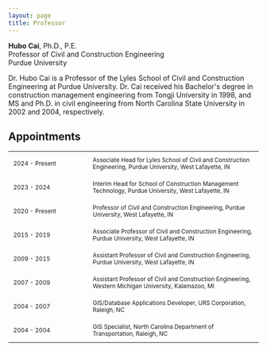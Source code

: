 ```yaml
---
layout: page
title: Professor
---
```


<!--
<img src="https://github.com/purdue-hubocai-lciii/purdue-hubocai-lciii.github.io/blob/master/_images/professorCai.png" alt="Professor Hubo Cai">
-->

**Hubo Cai**, Ph.D., P.E.<br>
Professor of Civil and Construction Engineering<br>
​Purdue University<br>

Dr. Hubo Cai is a Professor of the Lyles School of Civil and Construction Engineering at Purdue University. Dr. Cai received his Bachelor's degree in construction management engineering from Tongji University in 1998, and MS and Ph.D. in civil engineering from North Carolina State University in 2002 and 2004, respectively.<br>

## Appointments

<table style="border-collapse: collapse; width: 100%; font-size: smaller;">
  <tr style="border: none;">
    <td style="border: none; padding: 10px; width: 140px;">2024 - Present</td>
    <td style="border: none; padding: 10px;">Associate Head for Lyles School of Civil and Construction Engineering, Purdue University, West Lafayette, IN</td>
  </tr>
  <tr style="border: none;">
    <td style="border: none; padding: 10px; width: 140px;">2023 - 2024</td>
    <td style="border: none; padding: 10px;">Interim Head for School of Construction Management Technology, Purdue University, West Lafayette, IN</td>
  </tr>
  <tr style="border: none;">
    <td style="border: none; padding: 10px; width: 140px;">2020 - Present</td>
    <td style="border: none; padding: 10px;">Professor of Civil and Construction Engineering, Purdue University, West Lafayette, IN</td>
  </tr>
  <tr style="border: none;">
    <td style="border: none; padding: 10px; width: 140px;">2015 - 2019</td>
    <td style="border: none; padding: 10px;">Associate Professor of Civil and Construction Engineering, Purdue University, West Lafayette, IN</td>
  </tr>
  <tr style="border: none;">
    <td style="border: none; padding: 10px; width: 140px;">2009 - 2015</td>
    <td style="border: none; padding: 10px;">Assistant Professor of Civil and Construction Engineering, Purdue University, West Lafayette, IN</td>
  </tr>
  <tr style="border: none;">
    <td style="border: none; padding: 10px; width: 140px;">2007 - 2009</td>
    <td style="border: none; padding: 10px;">Assistant Professor of Civil and Construction Engineering, Western Michigan University, Kalamazoo, MI</td>
  </tr>
  <tr style="border: none;">
    <td style="border: none; padding: 10px; width: 140px;">2004 - 2007</td>
    <td style="border: none; padding: 10px;">GIS/Database Applications Developer, URS Corporation, Raleigh, NC</td>
  </tr>
  <tr style="border: none;">
    <td style="border: none; padding: 10px; width: 140px;">2004 - 2004</td>
    <td style="border: none; padding: 10px;">GIS Specialist, North Carolina Department of Transportation, Raleigh, NC</td>
  </tr>
</table>

